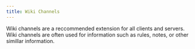 ```yaml
---
title: Wiki Channels
---
```


Wiki channels are a reccommended extension for all clients and servers. Wiki channels are often used for information such as rules, notes, or other simillar information. 

